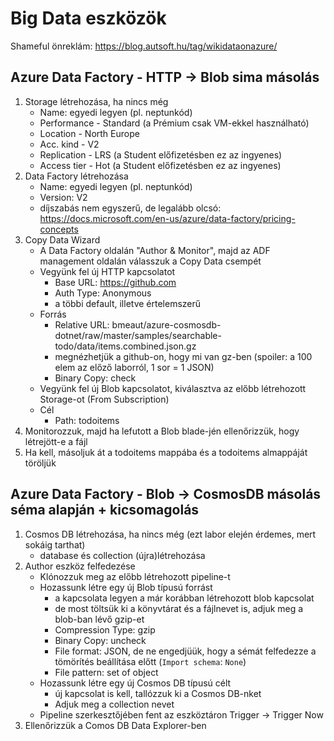 # Big Data eszközök
Shameful önreklám: https://blog.autsoft.hu/tag/wikidataonazure/

## Azure Data Factory - HTTP -> Blob sima másolás
1. Storage létrehozása, ha nincs még
    - Name: egyedi legyen (pl. neptunkód)
    - Performance - Standard (a Prémium csak VM-ekkel használható)
    - Location - North Europe
    - Acc. kind - V2
    - Replication - LRS (a Student előfizetésben ez az ingyenes)
    - Access tier - Hot (a Student előfizetésben ez az ingyenes)
2. Data Factory létrehozása
    - Name: egyedi legyen (pl. neptunkód)
    - Version: V2
    - díjszabás nem egyszerű, de legalább olcsó: https://docs.microsoft.com/en-us/azure/data-factory/pricing-concepts
3. Copy Data Wizard
    - A Data Factory oldalán "Author & Monitor", majd az ADF management oldalán válasszuk a Copy Data csempét
    - Vegyünk fel új HTTP kapcsolatot
        - Base URL: https://github.com
        - Auth Type: Anonymous
        - a többi default, illetve értelemszerű
    - Forrás
        - Relative URL: bmeaut/azure-cosmosdb-dotnet/raw/master/samples/searchable-todo/data/items.combined.json.gz
        - megnézhetjük a github-on, hogy mi van gz-ben (spoiler: a 100 elem az előző laborról, 1 sor = 1 JSON)
        - Binary Copy: check
    - Vegyünk fel új Blob kapcsolatot, kiválasztva az előbb létrehozott Storage-ot (From Subscription)
    - Cél
        - Path: todoitems   
4. Monitorozzuk, majd ha lefutott a Blob blade-jén ellenőrizzük, hogy létrejött-e a fájl
5. Ha kell, másoljuk át a todoitems mappába és a todoitems almappáját töröljük

## Azure Data Factory - Blob -> CosmosDB másolás séma alapján + kicsomagolás
1. Cosmos DB létrehozása, ha nincs még (ezt labor elején érdemes, mert sokáig tarthat)
    - database és collection (újra)létrehozása
2. Author eszköz felfedezése
    - Klónozzuk meg az előbb létrehozott pipeline-t
    - Hozassunk létre egy új Blob típusú forrást
        - a kapcsolata legyen a már korábban létrehozott blob kapcsolat
        - de most töltsük ki a könyvtárat és a fájlnevet is, adjuk meg a blob-ban lévő gzip-et
        - Compression Type: gzip
        - Binary Copy: uncheck
        - File format: JSON, de ne engedjüük, hogy a sémát felfedezze a tömörítés beállítása előtt (`Import schema`: `None`)
        - File pattern: set of object        
    - Hozassunk létre egy új Cosmos DB típusú célt
        - új kapcsolat is kell, tallózzuk ki a Cosmos DB-nket
        - Adjuk meg a collection nevet
    - Pipeline szerkesztőjében fent az eszköztáron Trigger -> Trigger Now
3. Ellenőrizzük a Comos DB  Data Explorer-ben








    
